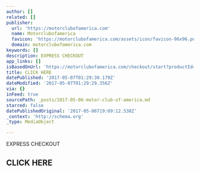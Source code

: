 ```yaml
---
author: []
related: []
publisher:
  url: 'https://motorclubofamerica.com'
  name: Motorclubofamerica
  favicon: 'https://motorclubofamerica.com/assets/icon/favicon-96x96.png'
  domain: motorclubofamerica.com
keywords: []
description: EXPRESS CHECKOUT
app_links: []
isBasedOnUrl: 'https://motorclubofamerica.com/checkout/start?productId=9137&sid=13388011'
title: CLICK HERE
datePublished: '2017-05-07T01:29:30.179Z'
dateModified: '2017-05-07T01:29:29.356Z'
via: {}
inFeed: true
sourcePath: _posts/2017-05-06-motor-club-of-america.md
starred: false
datePublishedOriginal: '2017-05-06T19:09:12.538Z'
_context: 'http://schema.org'
_type: MediaObject

---
```

EXPRESS CHECKOUT

<article style=""><h1>CLICK HERE</h1></article>